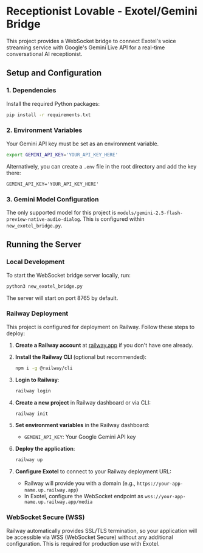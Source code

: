 # Receptionist Lovable - Exotel/Gemini Bridge

This project provides a WebSocket bridge to connect Exotel's voice streaming service with Google's Gemini Live API for a real-time conversational AI receptionist.

## Setup and Configuration

### 1. Dependencies
Install the required Python packages:
```bash
pip install -r requirements.txt
```

### 2. Environment Variables
Your Gemini API key must be set as an environment variable.
```bash
export GEMINI_API_KEY='YOUR_API_KEY_HERE'
```
Alternatively, you can create a `.env` file in the root directory and add the key there:
```
GEMINI_API_KEY='YOUR_API_KEY_HERE'
```

### 3. Gemini Model Configuration
The only supported model for this project is `models/gemini-2.5-flash-preview-native-audio-dialog`. This is configured within `new_exotel_bridge.py`.

## Running the Server

### Local Development
To start the WebSocket bridge server locally, run:
```bash
python3 new_exotel_bridge.py
```
The server will start on port 8765 by default.

### Railway Deployment

This project is configured for deployment on Railway. Follow these steps to deploy:

1. **Create a Railway account** at [railway.app](https://railway.app) if you don't have one already.

2. **Install the Railway CLI** (optional but recommended):
   ```bash
   npm i -g @railway/cli
   ```

3. **Login to Railway**:
   ```bash
   railway login
   ```

4. **Create a new project** in Railway dashboard or via CLI:
   ```bash
   railway init
   ```

5. **Set environment variables** in the Railway dashboard:
   - `GEMINI_API_KEY`: Your Google Gemini API key

6. **Deploy the application**:
   ```bash
   railway up
   ```

7. **Configure Exotel** to connect to your Railway deployment URL:
   - Railway will provide you with a domain (e.g., `https://your-app-name.up.railway.app`)
   - In Exotel, configure the WebSocket endpoint as `wss://your-app-name.up.railway.app/media`

### WebSocket Secure (WSS)

Railway automatically provides SSL/TLS termination, so your application will be accessible via WSS (WebSocket Secure) without any additional configuration. This is required for production use with Exotel.
